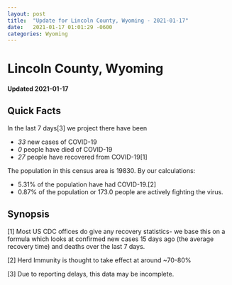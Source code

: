 ```yaml
---
layout: post
title:  "Update for Lincoln County, Wyoming - 2021-01-17"
date:   2021-01-17 01:01:29 -0600
categories: Wyoming
---
```


# Lincoln County, Wyoming
#### Updated 2021-01-17

## Quick Facts

In the last 7 days[3] we project there have been
- *33* new cases of COVID-19
- *0* people have died of COVID-19
- *27* people have recovered from COVID-19[1]

The population in this census area is 19830. By our calculations:
- 5.31% of the population have had COVID-19.[2]
- 0.87% of the population or 173.0 people are actively fighting the virus.

## Synopsis




[1] Most US CDC offices do give any recovery statistics- we base this on a formula which looks at confirmed new cases
15 days ago (the average recovery time) and deaths over the last 7 days.

[2] Herd Immunity is thought to take effect at around ~70-80%

[3] Due to reporting delays, this data may be incomplete.
 
    